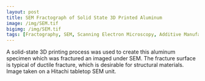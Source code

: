 ```yaml
---
layout: post
title: SEM Fractograph of Solid State 3D Printed Aluminum
image: /img/SEM.tif
bigimg: /img/SEM.tif
tags: [Fractography, SEM, Scanning Electron Microscopy, Additive Manufacturing, Metal Additive Manufacturing,3D Printing,  Metal 3D Printing]
---
```


A solid-state 3D printing process was used to create this aluminum specimen which was fractured an imaged under SEM. The fracture surface is typical of ductile fracture, which is desirable for structural materials. Image taken on a Hitachi tabletop SEM unit.

